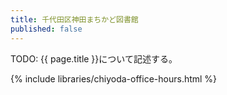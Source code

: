 ```yaml
---
title: 千代田区神田まちかど図書館
published: false
---
```


TODO: {{ page.title }}について記述する。

{% include libraries/chiyoda-office-hours.html %}

